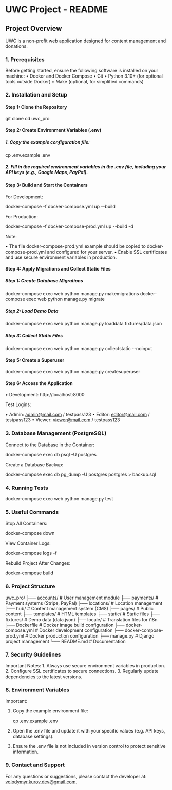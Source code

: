 # UWC Project - README

## Project Overview

UWC is a non-profit web application designed for content management and donations.

### 1. Prerequisites

Before getting started, ensure the following software is installed on your machine:
	•	Docker and Docker Compose
	•	Git
	•	Python 3.10+ (for optional tools outside Docker)
	•	Make (optional, for simplified commands)

### 2. Installation and Setup

#### Step 1: Clone the Repository
    
git clone <repository-url>
cd uwc_pro
    
#### Step 2: Create Environment Variables (.env)

##### 1.	Copy the example configuration file:
    
cp .env.example .env
    
##### 2.	Fill in the required environment variables in the .env file, including your API keys (e.g., Google Maps, PayPal).
    
#### Step 3: Build and Start the Containers
    
For Development:
    
docker-compose -f docker-compose.yml up --build
    
For Production:
    
docker-compose -f docker-compose-prod.yml up --build -d
    
Note:
        
•	The file docker-compose-prod.yml.example should be copied to docker-compose-prod.yml and configured for your server.
•	Enable SSL certificates and use secure environment variables in production.
    
#### Step 4: Apply Migrations and Collect Static Files

##### Step 1: Create Database Migrations
    
docker-compose exec web python manage.py makemigrations
docker-compose exec web python manage.py migrate

##### Step 2: Load Demo Data

docker-compose exec web python manage.py loaddata fixtures/data.json

##### Step 3: Collect Static Files

docker-compose exec web python manage.py collectstatic --noinput
    
#### Step 5: Create a Superuser
    
docker-compose exec web python manage.py createsuperuser
    
#### Step 6: Access the Application
•	Development: http://localhost:8000
    
Test Logins:
    
•	Admin: admin@mail.com / testpass123
•	Editor: editor@mail.com / testpass123
•	Viewer: viewer@mail.com / testpass123

### 3. Database Management (PostgreSQL)

Connect to the Database in the Container:

docker-compose exec db psql -U postgres

Create a Database Backup:

docker-compose exec db pg_dump -U postgres postgres > backup.sql

### 4. Running Tests
    
docker-compose exec web python manage.py test

### 5. Useful Commands

Stop All Containers:
    
docker-compose down

View Container Logs:

docker-compose logs -f

Rebuild Project After Changes:

docker-compose build

### 6. Project Structure

uwc_pro/
├── accounts/                # User management module
├── payments/                # Payment systems (Stripe, PayPal)
├── locations/               # Location management
├── hub/                     # Content management system (CMS)
├── pages/                   # Public content
├── templates/               # HTML templates
├── static/                  # Static files
├── fixtures/                # Demo data (data.json)
├── locale/                  # Translation files for i18n
├── Dockerfile               # Docker image build configuration
├── docker-compose.yml       # Docker development configuration
├── docker-compose-prod.yml  # Docker production configuration
├── manage.py                # Django project management
└── README.md                # Documentation

### 7. Security Guidelines

Important Notes:
	1.	Always use secure environment variables in production.
	2.	Configure SSL certificates to secure connections.
	3.	Regularly update dependencies to the latest versions.

### 8. Environment Variables

Important:

1.	Copy the example environment file:

	cp .env.example .env

2. Open the .env file and update it with your specific values (e.g. API keys, database settings).
3. Ensure the .env file is not included in version control to protect sensitive information.

### 9. Contact and Support

For any questions or suggestions, please contact the developer at: volodymyr.kurov.dev@gmail.com.